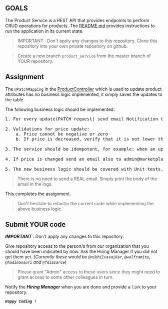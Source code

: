## GOALS
The Product Service is a REST API that provides endpoints to perform CRUD operations for products.
The [README.md](README.md) provides instructions to run the application in its current state.

> IMPORTANT : Don't apply any changes to this repository. Clone this repository into your own private repository on github.

> Create a new branch `product_service` from the master branch of YOUR repository.


## Assignment

The `@PatchMapping` in the [ProductController](src/main/java/com/gfgtech/product/web/ProductController.java) which is used to update product attributes has no business logic implemented, it simply saves the updates to the table.

The following business logic should be implemented:

<pre>
1. For every update(PATCH request) send email Notification to seller on email id seller@marketplace.com. The notification email must contain the old and new changed values.

2. Validations for price update:
    a. Price cannot be negative or zero
    b. If price is decreased, verify that it is not lower than half of the current price. If it is, send an appropriate error message to the client.

3. The service should be idempotent, for example: when an update request is made with no change to any fields, email notification SHOULD NOT be sent.

4. If price is changed send an email also to admin@marketplace.com in addition to the seller email in step 1 (seller@marketplace.com)

5. The new business logic should be covered with Unit tests.
</pre>

> There is no need to send a REAL email. Simply print the body of the email in the logs.

This completes the assignment. 

> Don't hesitate to refactor the current code while implementing the above business logic.
## Submit YOUR code

**_IMPORTANT_** : Don't apply any changes to this repository.

Give repository access to the person/s from our organization that you should have been indicated by now. 
Ask the Hiring Manager if you did not get them yet. (_Currently these would be `@nikhilvasaikar`, `@wolframite`, `@hadimansuri` and `@fdiazarce`_)

> Please grant "Admin" access to these users since they might need to grant access to some other colleagues in turn.

Notify the **_Hiring Manager_** when you are done and provide a `link` to your repository.

**_`Happy Coding !`_**
